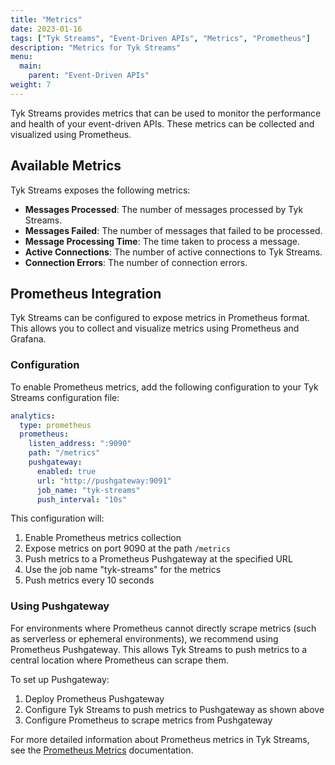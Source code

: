 ```yaml
---
title: "Metrics"
date: 2023-01-16
tags: ["Tyk Streams", "Event-Driven APIs", "Metrics", "Prometheus"]
description: "Metrics for Tyk Streams"
menu:
  main:
    parent: "Event-Driven APIs"
weight: 7
---
```


Tyk Streams provides metrics that can be used to monitor the performance and health of your event-driven APIs. These metrics can be collected and visualized using Prometheus.

## Available Metrics

Tyk Streams exposes the following metrics:

- **Messages Processed**: The number of messages processed by Tyk Streams.
- **Messages Failed**: The number of messages that failed to be processed.
- **Message Processing Time**: The time taken to process a message.
- **Active Connections**: The number of active connections to Tyk Streams.
- **Connection Errors**: The number of connection errors.

## Prometheus Integration

Tyk Streams can be configured to expose metrics in Prometheus format. This allows you to collect and visualize metrics using Prometheus and Grafana.

### Configuration

To enable Prometheus metrics, add the following configuration to your Tyk Streams configuration file:

```yaml
analytics:
  type: prometheus
  prometheus:
    listen_address: ":9090"
    path: "/metrics"
    pushgateway:
      enabled: true
      url: "http://pushgateway:9091"
      job_name: "tyk-streams"
      push_interval: "10s"
```

This configuration will:

1. Enable Prometheus metrics collection
2. Expose metrics on port 9090 at the path `/metrics`
3. Push metrics to a Prometheus Pushgateway at the specified URL
4. Use the job name "tyk-streams" for the metrics
5. Push metrics every 10 seconds

### Using Pushgateway

For environments where Prometheus cannot directly scrape metrics (such as serverless or ephemeral environments), we recommend using Prometheus Pushgateway. This allows Tyk Streams to push metrics to a central location where Prometheus can scrape them.

To set up Pushgateway:

1. Deploy Prometheus Pushgateway
2. Configure Tyk Streams to push metrics to Pushgateway as shown above
3. Configure Prometheus to scrape metrics from Pushgateway

For more detailed information about Prometheus metrics in Tyk Streams, see the [Prometheus Metrics](/docs/api-management/event-driven-apis/metrics/prometheus/) documentation.
